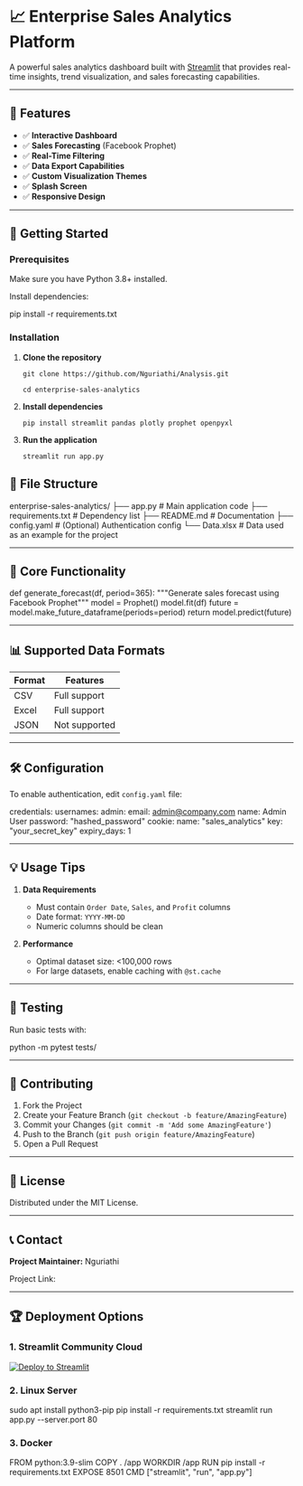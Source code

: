 # 📈 Enterprise Sales Analytics Platform

A powerful sales analytics dashboard built with [Streamlit](https://streamlit.io/) that provides real-time insights, trend visualization, and sales forecasting capabilities.

---

## 🌟 Features

- ✅ **Interactive Dashboard**
- ✅ **Sales Forecasting** (Facebook Prophet)
- ✅ **Real-Time Filtering**
- ✅ **Data Export Capabilities**
- ✅ **Custom Visualization Themes**
- ✅ **Splash Screen**
- ✅ **Responsive Design**

---

## 🚀 Getting Started

### Prerequisites

Make sure you have Python 3.8+ installed.

Install dependencies:

pip install -r requirements.txt



### Installation

1. **Clone the repository**
    ```
    git clone https://github.com/Nguriathi/Analysis.git
    
    cd enterprise-sales-analytics
    ```

2. **Install dependencies**
    ```
    pip install streamlit pandas plotly prophet openpyxl
    ```

3. **Run the application**
    ```
    streamlit run app.py
    ```



## 📂 File Structure

enterprise-sales-analytics/
├── app.py # Main application code
├── requirements.txt # Dependency list
├── README.md # Documentation
├── config.yaml # (Optional) Authentication config
└── Data.xlsx # Data used as an example for the project


---

## 🧮 Core Functionality

def generate_forecast(df, period=365):
"""Generate sales forecast using Facebook Prophet"""
model = Prophet()
model.fit(df)
future = model.make_future_dataframe(periods=period)
return model.predict(future)


---

## 📊 Supported Data Formats

| Format | Features      |
|--------|--------------|
| CSV    | Full support |
| Excel  | Full support |
| JSON   | Not supported |

---

## 🛠️ Configuration

To enable authentication, edit `config.yaml` file:

credentials:
usernames:
admin:
email: admin@company.com
name: Admin User
password: "hashed_password"
cookie:
name: "sales_analytics"
key: "your_secret_key"
expiry_days: 1


---

## 💡 Usage Tips

1. **Data Requirements**
    - Must contain `Order Date`, `Sales`, and `Profit` columns
    - Date format: `YYYY-MM-DD`
    - Numeric columns should be clean

2. **Performance**
    - Optimal dataset size: <100,000 rows
    - For large datasets, enable caching with `@st.cache`

---

## 🧪 Testing

Run basic tests with:

python -m pytest tests/


---

## 🤝 Contributing

1. Fork the Project
2. Create your Feature Branch (`git checkout -b feature/AmazingFeature`)
3. Commit your Changes (`git commit -m 'Add some AmazingFeature'`)
4. Push to the Branch (`git push origin feature/AmazingFeature`)
5. Open a Pull Request

---

## 📜 License

Distributed under the MIT License.

---

## 📞 Contact

**Project Maintainer:** Nguriathi

Project Link: 

---

## 🏆 Deployment Options

### 1. Streamlit Community Cloud

[![Deploy to Streamlit](https://static.streamlit.io/badges/streamlit_badge_black_white.svg)](https://streamlit.io/cloud)

### 2. Linux Server

sudo apt install python3-pip
pip install -r requirements.txt
streamlit run app.py --server.port 80



### 3. Docker

FROM python:3.9-slim
COPY . /app
WORKDIR /app
RUN pip install -r requirements.txt
EXPOSE 8501
CMD ["streamlit", "run", "app.py"]
